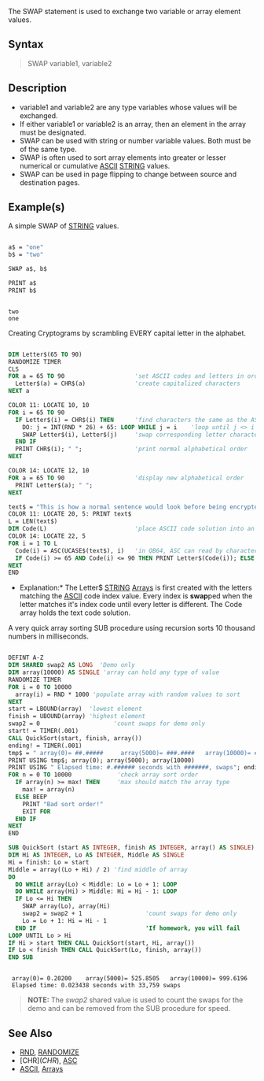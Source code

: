 The SWAP statement is used to exchange two variable or array element values.

## Syntax

> SWAP variable1, variable2

## Description

* variable1 and variable2 are any type variables whose values will be exchanged.
* If either variable1 or variable2 is an array, then an element in the array must be designated.
* SWAP can be used with string or number variable values. Both must be of the same type.
* SWAP is often used to sort array elements into greater or lesser numerical or cumulative [ASCII](ASCII) [STRING](STRING) values. 
* SWAP can be used in page flipping to change between source and destination pages.

## Example(s)

A simple SWAP of [STRING](STRING) values.

```vb

a$ = "one"
b$ = "two"

SWAP a$, b$

PRINT a$
PRINT b$

```

```text

two
one

```

Creating Cryptograms by scrambling EVERY capital letter in the alphabet.

```vb

DIM Letter$(65 TO 90)
RANDOMIZE TIMER
CLS
FOR a = 65 TO 90                    'set ASCII codes and letters in order
  Letter$(a) = CHR$(a)              'create capitalized characters
NEXT a

COLOR 11: LOCATE 10, 10
FOR i = 65 TO 90
  IF Letter$(i) = CHR$(i) THEN      'find characters the same as the ASCII code index
    DO: j = INT(RND * 26) + 65: LOOP WHILE j = i    'loop until j <> i
    SWAP Letter$(i), Letter$(j)     'swap corresponding letter characters
  END IF
  PRINT CHR$(i); " ";               'print normal alphabetical order
NEXT

COLOR 14: LOCATE 12, 10
FOR a = 65 TO 90                    'display new alphabetical order
  PRINT Letter$(a); " ";
NEXT

text$ = "This is how a normal sentence would look before being encrypted."
COLOR 11: LOCATE 20, 5: PRINT text$
L = LEN(text$)
DIM Code(L)                         'place ASCII code solution into an array
COLOR 14: LOCATE 22, 5
FOR i = 1 TO L
  Code(i) = ASC(UCASE$(text$), i)   'in QB64, ASC can read by character position
  IF Code(i) >= 65 AND Code(i) <= 90 THEN PRINT Letter$(Code(i)); ELSE PRINT CHR$(Code(i));
NEXT
END 

```


  * Explanation:* The Letter$ [STRING](STRING) [Arrays](Arrays) is first created with the letters matching the [ASCII](ASCII) code index value. Every index is **swap**ped when the letter matches it's index code until every letter is different. The Code array holds the text code solution.

A very quick array sorting SUB procedure using recursion sorts 10 thousand numbers in milliseconds.

```vb

DEFINT A-Z
DIM SHARED swap2 AS LONG  'Demo only
DIM array(10000) AS SINGLE 'array can hold any type of value
RANDOMIZE TIMER
FOR i = 0 TO 10000
  array(i) = RND * 1000 'populate array with random values to sort
NEXT
start = LBOUND(array)  'lowest element
finish = UBOUND(array) 'highest element
swap2 = 0                     'count swaps for demo only
start! = TIMER(.001)
CALL QuickSort(start, finish, array())
ending! = TIMER(.001)
tmp$ = " array(0)= ##.#####     array(5000)= ###.####   array(10000)= ###.####"
PRINT USING tmp$; array(0); array(5000); array(10000) 
PRINT USING " Elapsed time: #.###### seconds with #######, swaps"; ending! - start!; swap2&
FOR n = 0 TO 10000             'check array sort order
  IF array(n) >= max! THEN     'max should match the array type
    max! = array(n)
  ELSE BEEP
    PRINT "Bad sort order!"
    EXIT FOR
  END IF
NEXT
END

SUB QuickSort (start AS INTEGER, finish AS INTEGER, array() AS SINGLE)    
DIM Hi AS INTEGER, Lo AS INTEGER, Middle AS SINGLE
Hi = finish: Lo = start
Middle = array((Lo + Hi) / 2) 'find middle of array
DO
  DO WHILE array(Lo) < Middle: Lo = Lo + 1: LOOP
  DO WHILE array(Hi) > Middle: Hi = Hi - 1: LOOP
  IF Lo <= Hi THEN
    SWAP array(Lo), array(Hi)
    swap2 = swap2 + 1                  'count swaps for demo only    
    Lo = Lo + 1: Hi = Hi - 1
  END IF                               'If homework, you will fail
LOOP UNTIL Lo > Hi
IF Hi > start THEN CALL QuickSort(start, Hi, array())
IF Lo < finish THEN CALL QuickSort(Lo, finish, array())
END SUB 

```

```text

 array(0)= 0.20200    array(5000)= 525.8505   array(10000)= 999.6196
 Elapsed time: 0.023438 seconds with 33,759 swaps

```

> **NOTE:** The *swap2* shared value is used to count the swaps for the demo and can be removed from the SUB procedure for speed. 

## See Also

* [RND](RND), [RANDOMIZE](RANDOMIZE)
* [CHR$](CHR$), [ASC](ASC) 
* [ASCII](ASCII), [Arrays](Arrays)
